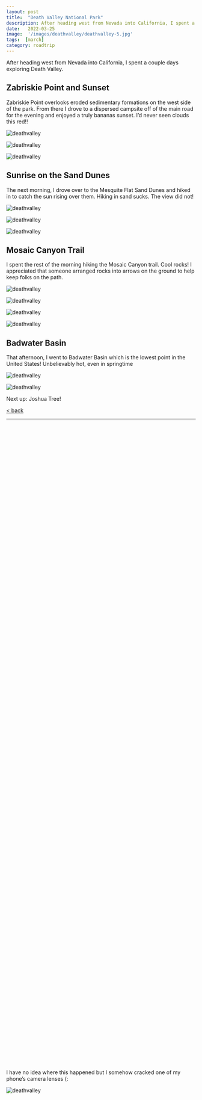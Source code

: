 ```yaml
---
layout: post
title:  "Death Valley National Park"
description: After heading west from Nevada into California, I spent a couple days exploring Death Valley.
date:   2022-03-25
image:  '/images/deathvalley/deathvalley-5.jpg'
tags:  [march]
category: roadtrip
---
```


After heading west from Nevada into California, I spent a couple days exploring Death Valley.

## Zabriskie Point and Sunset

Zabriskie Point overlooks eroded sedimentary formations on the west side of the park. From there I drove to a dispersed campsite off of the main road for the evening and enjoyed a truly bananas sunset. I’d never seen clouds this red!!

![deathvalley]({{site.baseurl}}/images/deathvalley/deathvalley-2.jpg#wide)

![deathvalley]({{site.baseurl}}/images/deathvalley/deathvalley-3.jpg#wide)

![deathvalley]({{site.baseurl}}/images/deathvalley/deathvalley-4.jpg#wide)

## Sunrise on the Sand Dunes

The next morning, I drove over to the Mesquite Flat Sand Dunes and hiked in to catch the sun rising over them. Hiking in sand sucks. The view did not!

![deathvalley]({{site.baseurl}}/images/deathvalley/deathvalley-5.jpg#wide)

![deathvalley]({{site.baseurl}}/images/deathvalley/deathvalley-6.jpg#wide)

![deathvalley]({{site.baseurl}}/images/deathvalley/deathvalley-7.jpg#wide)

## Mosaic Canyon Trail

I spent the rest of the morning hiking the Mosaic Canyon trail. Cool rocks! I appreciated that someone arranged rocks into arrows on the ground to help keep folks on the path.

![deathvalley]({{site.baseurl}}/images/deathvalley/deathvalley-8.jpg)

![deathvalley]({{site.baseurl}}/images/deathvalley/deathvalley-9.jpg#wide)

![deathvalley]({{site.baseurl}}/images/deathvalley/deathvalley-10.jpg)

![deathvalley]({{site.baseurl}}/images/deathvalley/deathvalley-11.jpg)

## Badwater Basin

That afternoon, I went to Badwater Basin which is the lowest point in the United States! Unbelievably hot, even in springtime

![deathvalley]({{site.baseurl}}/images/deathvalley/deathvalley-12.jpg#wide)

![deathvalley]({{site.baseurl}}/images/deathvalley/deathvalley-13.jpg#wide)

Next up: Joshua Tree!

<a href="{{site.baseurl}}/roadtrip">&lt; back</a>

***

&nbsp;  
&nbsp;  
&nbsp;  
&nbsp;  
&nbsp;  
&nbsp;  
&nbsp;  
&nbsp;  
&nbsp;  
&nbsp;  
&nbsp;  
&nbsp;  
&nbsp;  
&nbsp;  
&nbsp;  
&nbsp;  
&nbsp;  
&nbsp;  
&nbsp;  
&nbsp;  
&nbsp;  
&nbsp;  
&nbsp;  
&nbsp;  
&nbsp;  
&nbsp;  
&nbsp;  
&nbsp;  
&nbsp;  
&nbsp;  
&nbsp;  
&nbsp;  
&nbsp;  
&nbsp;  
&nbsp;  
&nbsp;  
&nbsp;  
&nbsp;  
&nbsp;  
&nbsp;  
&nbsp;  
&nbsp;  
&nbsp;  
&nbsp;  
&nbsp;  
&nbsp;  
&nbsp;  
&nbsp;  
&nbsp;  
&nbsp;  
&nbsp;  
&nbsp;  
&nbsp;  
&nbsp;  
&nbsp;  
&nbsp;  
&nbsp;  
&nbsp;  
&nbsp;  
&nbsp;  
&nbsp;  
&nbsp;  
&nbsp;  
&nbsp;  
&nbsp;  
&nbsp;  
&nbsp;  
&nbsp;  
&nbsp;  
&nbsp;  
&nbsp;  
&nbsp;  
&nbsp;  
&nbsp;  
&nbsp;  
&nbsp;  
&nbsp;  
&nbsp;  
&nbsp;  
&nbsp;  
&nbsp;  
&nbsp;  
&nbsp;  
&nbsp;  
&nbsp;  
&nbsp;  
&nbsp;  
&nbsp;  
&nbsp;  
&nbsp;  
&nbsp;  
&nbsp;  
&nbsp;  
&nbsp;  
&nbsp;  
&nbsp;  
&nbsp;  
&nbsp;  
&nbsp;  
&nbsp;  

I have no idea where this happened but I somehow cracked one of my phone’s camera lenses (:

![deathvalley]({{site.baseurl}}/images/deathvalley/deathvalley-1.jpg)
